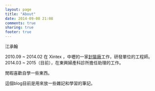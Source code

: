 ```yaml
---
layout: page
title: "About"
date: 2014-09-08 21:08
comments: true
sharing: true
footer: true
---
```


江承翰

2010.09 ~ 2014.02 在 Xintex ，中壢的一家[封裝廠](http://www.xintec.com.tw/)工作，研發單位的工程師。
2014.03 ~ 2015（目前），在東興婦產科診所擔任助理的工作。

閒暇喜歡自學一些東西。

這個blog目前是用來放一些雜記和學習的筆記。


